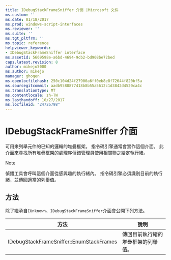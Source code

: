 ```yaml
---
title: IDebugStackFrameSniffer 介面 |Microsoft 文件
ms.custom: ''
ms.date: 01/18/2017
ms.prod: windows-script-interfaces
ms.reviewer: ''
ms.suite: ''
ms.tgt_pltfrm: ''
ms.topic: reference
helpviewer_keywords:
- IDebugStackFrameSniffer interface
ms.assetid: 5669598e-a6bd-4694-9cb2-bd908be72bed
caps.latest.revision: 8
author: mikejo5000
ms.author: mikejo
manager: ghogen
ms.openlocfilehash: 250c104d24f27900a6ff0eb8e8f72644f820bf5a
ms.sourcegitcommit: aadb9588877418b8b55a5612c1d3842d4520ca4c
ms.translationtype: MT
ms.contentlocale: zh-TW
ms.lasthandoff: 10/27/2017
ms.locfileid: "24726798"
---
```

# <a name="idebugstackframesniffer-interface"></a>IDebugStackFrameSniffer 介面
可用來列舉元件的已知的邏輯的堆疊框架。 指令碼引擎通常會實作這個介面。 此介面來尋找所有堆疊框架的處理序偵錯管理員使用相關聯之給定執行緒。  
  
> [!NOTE]
>  偵錯工具會呼叫這個介面從感興趣的執行緒內。 指令碼引擎必須識別目前的執行緒，並傳回適當的列舉值。  
  
## <a name="methods"></a>方法  
 除了繼承自`IUnknown`、`IDebugStackFrameSniffer`介面會公開下列方法。  
  
|方法|說明|  
|------------|-----------------|  
|[IDebugStackFrameSniffer::EnumStackFrames](../../winscript/reference/idebugstackframesniffer-enumstackframes.md)|傳回目前執行緒的堆疊框架的列舉值。|